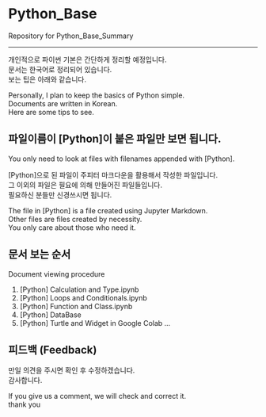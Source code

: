 # Python_Base
Repository for Python_Base_Summary

---

개인적으로 파이썬 기본은 간단하게 정리할 예정입니다.\
문서는 한국어로 정리되어 있습니다.\
보는 팁은 아래와 같습니다.

Personally, I plan to keep the basics of Python simple.\
Documents are written in Korean.\
Here are some tips to see.

## 파일이름이 [Python]이 붙은 파일만 보면 됩니다.
You only need to look at files with filenames appended with [Python].

[Python]으로 된 파일이 주피터 마크다운을 활용해서 작성한 파일입니다.\
그 이외의 파일은 필요에 의해 만들어진 파일들입니다.\
필요하신 분들만 신경쓰시면 됩니다.

The file in [Python] is a file created using Jupyter Markdown.\
Other files are files created by necessity.\
You only care about those who need it.

## 문서 보는 순서
Document viewing procedure

1. [Python] Calculation and Type.ipynb
2. [Python] Loops and Conditionals.ipynb
3. [Python] Function and Class.ipynb
4. [Python] DataBase
5. [Python] Turtle and Widget in Google Colab
...

## 피드백 (Feedback)

만일 의견을 주시면 확인 후 수정하겠습니다.\
감사합니다.

If you give us a comment, we will check and correct it.\
thank you
